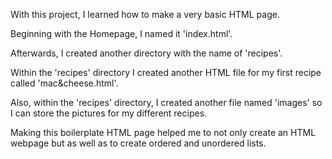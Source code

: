 With this project, I learned how to make a very basic HTML page. 

Beginning with the Homepage, I named it 'index.html'. 

Afterwards, I created another directory with the name of 'recipes'. 

Within the 'recipes' directory I created another HTML file for my first recipe called 'mac&cheese.html'. 

Also, within the 'recipes' directory, I created another file named 'images' so I can store the pictures for my different recipes.

Making this boilerplate HTML page helped me to not only create an HTML webpage but as well as to create ordered and unordered lists. 